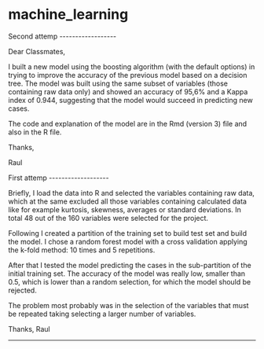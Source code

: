 # machine_learning
Second attemp ------------------

Dear Classmates,

I built a new model using the boosting algorithm (with the default options) in trying to improve the accuracy of the previous model based on a decision tree. 
The model was built using the same subset of variables (those containing raw data only) and showed an accuracy of 95,6% and a Kappa index of 0.944, suggesting that the model would succeed in predicting new cases.

The code and explanation of the model are in the Rmd (version 3) file and also in the R file.

Thanks,

Raul 


First attemp -------------------

Briefly,
I load the data into R and selected the variables containing raw data, which at the same excluded all those variables containing calculated data like for example kurtosis, skewness, averages or standard deviations. In total 48 out of the 160 variables were selected for the project.

Following I created a partition of the training set to build test set and build the model. I chose a random forest model with a cross validation applying the k-fold method: 10 times and 5 repetitions.

After that I tested the model predicting the cases in the sub-partition of the initial training set. The accuracy of the model was really low, smaller than 0.5, which is lower than a random selection, for which the model should be rejected. 

The problem most probably was in the selection of the variables that must be repeated taking selecting a larger number of variables.

Thanks,
Raul 

----------------
